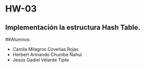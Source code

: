 # HW-03

## Implementación la estructura Hash Table.

##Alumnos:
- Camila Milagros Coveñas Rojas
- Herbert Armando Chumbe Ñahui
- Jesús Gadiel Velarde Tipte
